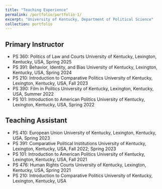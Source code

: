 ```yaml
---
title: "Teaching Experience"
permalink: /portfolio/portfolio-1/
excerpt: "University of Kentucky, Department of Political Science"
collection: portfolio
---
```


## Primary Instructor
- PS 360: Politics of Law and Courts
  University of Kentucky, Lexington, Kentucky, USA, Spring 2025
- PS 391: Behavior, Identity, and Bias
  University of Kentucky, Lexington, Kentucky, USA, Spring 2024
- PS 210: Introduction to Comparative Politics
  University of Kentucky, Lexington, Kentucky, USA, Fall 2023
- PS 390: Film in Politics
  University of Kentucky, Lexington, Kentucky, USA, Summer 2022
- PS 101: Introduction to American Politics
  University of Kentucky, Lexington, Kentucky, USA, Spring 2022

## Teaching Assistant
- PS 410: European Union
  University of Kentucky, Lexington, Kentucky, USA, Spring 2023
- PS 391: Comparative Political Institutions
  University of Kentucky, Lexington, Kentucky, USA, Fall 2022; Spring 2023
- PS 101: Introduction to American Politics
  University of Kentucky, Lexington, Kentucky, USA, Fall 2021
- PS 476: Human Rights Courts
  University of Kentucky, Lexington, Kentucky, USA, Spring 2021
- PS 210: Introduction to Comparative Politics
  University of Kentucky, Lexington, Kentucky, USA

